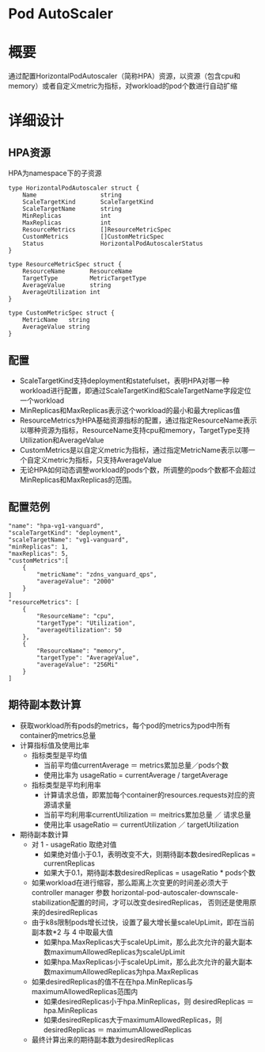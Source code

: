 # Pod AutoScaler
# 概要
通过配置HorizontalPodAutoscaler（简称HPA）资源，以资源（包含cpu和memory）或者自定义metric为指标，对workload的pod个数进行自动扩缩

# 详细设计
## HPA资源
HPA为namespace下的子资源

	type HorizontalPodAutoscaler struct {
    	Name                  string                        
    	ScaleTargetKind       ScaleTargetKind               
    	ScaleTargetName       string
    	MinReplicas           int
    	MaxReplicas           int                              
    	ResourceMetrics       []ResourceMetricSpec
    	CustomMetrics         []CustomMetricSpec                   
    	Status                HorizontalPodAutoscalerStatus  
	}

	type ResourceMetricSpec struct {
    	ResourceName       ResourceName      
    	TargetType         MetricTargetType  
    	AverageValue       string  
    	AverageUtilization int
	}
	
	type CustomMetricSpec struct {
    	MetricName   string            
    	AverageValue string  
	}
	
## 配置
	
* ScaleTargetKind支持deployment和statefulset，表明HPA对哪一种workload进行配置，即通过ScaleTargetKind和ScaleTargetName字段定位一个workload
* MinReplicas和MaxReplicas表示这个workload的最小和最大replicas值
* ResourceMetrics为HPA基础资源指标的配置，通过指定ResourceName表示以哪种资源为指标，ResourceName支持cpu和memory，TargetType支持Utilization和AverageValue
* CustomMetrics是以自定义metric为指标，通过指定MetricName表示以哪一个自定义metric为指标，只支持AverageValue
* 无论HPA如何动态调整workload的pods个数，所调整的pods个数都不会超过MinReplicas和MaxReplicas的范围。

## 配置范例

	"name": "hpa-vg1-vanguard",
    "scaleTargetKind": "deployment",
    "scaleTargetName": "vg1-vanguard",
    "minReplicas": 1,
    "maxReplicas": 5,
    "customMetrics":[
    	{
    		"metricName": "zdns_vanguard_qps",
    		"averageValue": "2000"
    	}
    ]
    "resourceMetrics": [
    	{
    		"ResourceName": "cpu",
    		"targetType": "Utilization",
    		"averageUtilization": 50
    	},
    	{
    		"ResourceName": "memory",
    		"targetType": "AverageValue",
    		"averageValue": "256Mi"
    	}
    ]
    
## 期待副本数计算
* 获取workload所有pods的metrics，每个pod的metrics为pod中所有container的metrics总量
* 计算指标值及使用比率
  * 指标类型是平均值
    * 当前平均值currentAverage ＝ metrics累加总量／pods个数
    * 使用比率为 usageRatio = currentAverage / targetAverage
  * 指标类型是平均利用率
    * 计算请求总值，即累加每个container的resources.requests对应的资源请求量
    * 当前平均利用率currentUtilization ＝ meitrics累加总量 ／ 请求总量 
    * 使用比率 usageRatio ＝ currentUtilization ／ targetUtilization
* 期待副本数计算
  * 对 1 - usageRatio 取绝对值
    * 如果绝对值小于0.1，表明改变不大，则期待副本数desiredReplicas = currentReplicas
    * 如果大于0.1，期待副本数desiredReplicas = usageRatio * pods个数
  * 如果workload在进行缩容，那么距离上次变更的时间差必须大于controller manager 参数 horizontal-pod-autoscaler-downscale-stabilization配置的时间，才可以改变desiredReplicas， 否则还是使用原来的desiredReplicas 
  * 由于k8s限制pods增长过快，设置了最大增长量scaleUpLimit，即在当前副本数*2 与 4 中取最大值
    * 如果hpa.MaxReplicas大于scaleUpLimit，那么此次允许的最大副本数maximumAllowedReplicas为scaleUpLimit
    * 如果hpa.MaxReplicas小于scaleUpLimit，那么此次允许的最大副本数maximumAllowedReplicas为hpa.MaxReplicas
  * 如果desiredReplicas的值不在在hpa.MinReplicas与maximumAllowedReplicas范围内
    * 如果desiredReplicas小于hpa.MinReplicas，则 desiredReplicas ＝ hpa.MinReplicas
    * 如果desiredReplicas大于maximumAllowedReplicas，则 desiredReplicas ＝ maximumAllowedReplicas
  * 最终计算出来的期待副本数为desiredReplicas
